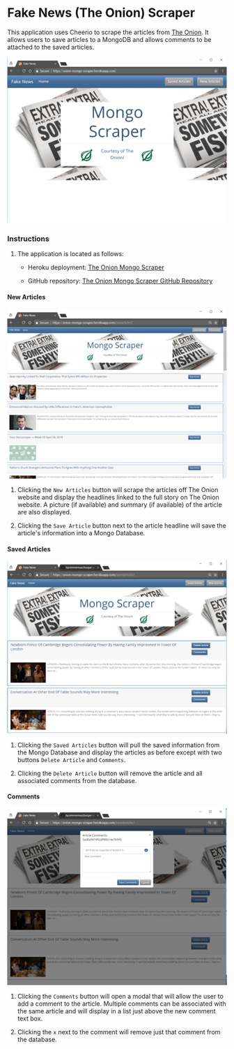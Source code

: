 # Fake News (The Onion) Scraper

This application uses Cheerio to scrape the articles from [The Onion](https://www.theonion.com). It allows users to save articles to a MongoDB and allows comments to be attached to the saved articles.

![Main Screenshot](readme_img/home.PNG)

### Instructions

1. The application is located as follows:

   * Heroku deployment: [The Onion Mongo Scraper](https://onion-mongo-scraper.herokuapp.com/)

   * GitHub repository: [The Onion Mongo Scraper GitHub Repository](https://github.com/bpzimmerman/fake-news)

#### New Articles

![New Articles Screenshot](readme_img/new-articles.PNG)

1. Clicking the `New Articles` button will scrape the articles off The Onion website and display the headlines linked to the full story on The Onion website. A picture (if available) and summary (if available) of the article are also displayed.

2. Clicking the `Save Article` button next to the article headline will save the article's information into a Mongo Database.

#### Saved Articles

![Saved Articles Screenshot](readme_img/saved-articles.PNG)

1. Clicking the `Saved Articles` button will pull the saved information from the Mongo Database and display the articles as before except with two buttons `Delete Article` and `Comments`.

2. Clicking the `Delete Article` button will remove the article and all associated comments from the database.

#### Comments

![Comments Screenshot](readme_img/comments.PNG)

1. Clicking the `Comments` button will open a modal that will allow the user to add a comment to the article. Multiple comments can be associated with the same article and will display in a list just above the new comment text box.

2. Clicking the `x` next to the comment will remove just that comment from the database.

